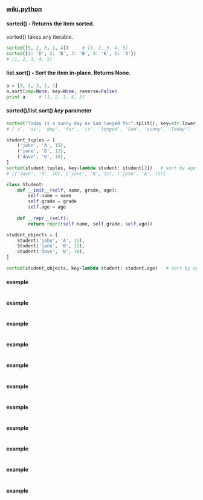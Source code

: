 ### [wiki.python](https://wiki.python.org/moin/HowTo/Sorting)
#### sorted() - Returns the item sorted.
sorted() takes any iterable.
```python
sorted([5, 2, 3, 1, 4])     # [1, 2, 3, 4, 5]
sorted({1: 'D', 2: 'B', 3: 'B', 4: 'E', 5: 'A'})
# [1, 2, 3, 4, 5]
```

#### list.sort() - Sort the item in-place. Returns None.
```python
a = [5, 2, 3, 1, 4]
a.sort(cmp=None, key=None, reverse=False)
print a     # [1, 2, 3, 4, 5]
```

#### sorted()/list.sort() *key* parameter
```python
sorted("Today is a sunny day as Sam longed for".split(), key=str.lower)
# ['a', 'as', 'day', 'for', 'is', 'longed', 'Sam', 'sunny', 'Today']
```
```python
student_tuples = [
    ('john', 'A', 15),
    ('jane', 'B', 12),
    ('dave', 'B', 10),
]
sorted(student_tuples, key=lambda student: student[2])   # sort by age
# [('dave', 'B', 10), ('jane', 'B', 12), ('john', 'A', 15)]
```
```python
class Student:
    def __init__(self, name, grade, age):
        self.name = name
        self.grade = grade
        self.age = age
        
    def __repr__(self):
        return repr((self.name, self.grade, self.age))

student_objects = [
    Student('john', 'A', 15),
    Student('jane', 'B', 12),
    Student('dave', 'B', 10),
]

sorted(student_objects, key=lambda student: student.age)   # sort by age
```

#### example
```python
```

#### example
```python
```

#### example
```python
```

#### example
```python
```

#### example
```python
```

#### example
```python
```

#### example
```python
```

#### example
```python
```

#### example
```python
```

#### example
```python
```

#### example
```python
```
